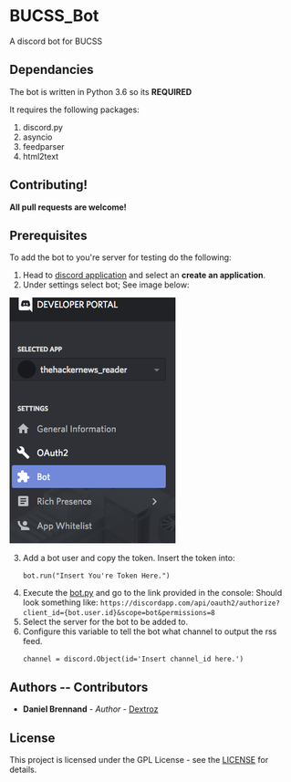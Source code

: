 # BUCSS_Bot
A discord bot for BUCSS

## Dependancies
The bot is written in Python 3.6 so its **REQUIRED**

It requires the following packages:

1. discord.py
2. asyncio
3. feedparser
4. html2text

## Contributing!
**All pull requests are welcome!**

## Prerequisites

To add the bot to you're server for testing do the following:

1. Head to [discord application](https://discordapp.com/developers/applications/) and select an **create an application**.
2. Under settings select bot; See image below:

![bot.png](bot.png)

3. Add a bot user and copy the token. Insert the token into:
    ```
    bot.run("Insert You're Token Here.")
    ```
4. Execute the [bot.py](bot.py) and go to the link provided in the console:
    Should look something like: `https://discordapp.com/api/oauth2/authorize?client_id={bot.user.id}&scope=bot&permissions=8`
5. Select the server for the bot to be added to.
6. Configure this variable to tell the bot what channel to output the rss feed.
    ```
    channel = discord.Object(id='Insert channel_id here.')
    ```

## Authors -- Contributors

* **Daniel Brennand** - *Author* - [Dextroz](https://github.com/Dextroz)

## License

This project is licensed under the GPL License - see the [LICENSE](LICENSE) for details.